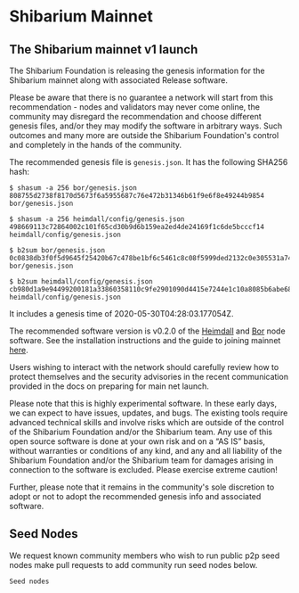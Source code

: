# Shibarium Mainnet

## The Shibarium mainnet v1 launch

The Shibarium Foundation is releasing the genesis information for the Shibarium mainnet along with associated Release software.

Please be aware that there is no guarantee a network will start from this recommendation - nodes and validators may never come online, the community may disregard the recommendation and choose different genesis files, and/or they may modify the software in arbitrary ways. Such outcomes and many more are outside the Shibarium Foundation's control and completely in the hands of the community.

The recommended genesis file is `genesis.json`. It has the following SHA256 hash:

```
$ shasum -a 256 bor/genesis.json 
808755d2738f8170d5673f6a5955687c76e472b31346b61f9e6f8e49244b9854  bor/genesis.json

$ shasum -a 256 heimdall/config/genesis.json
498669113c72864002c101f65cd30b9d6b159ea2ed4de24169f1c6de5bcccf14  heimdall/config/genesis.json

$ b2sum bor/genesis.json 
0c0838db3f0f5d9645f25420b67c478be1bf6c5461c8c08f5999ded2132c0e305531a7494e09f6d1a7be37eaefcd52b267087544916da6f31801b3bfed39c583  bor/genesis.json

$ b2sum heimdall/config/genesis.json
cb980d1a9e94499200181a33860358110c9fe2901090d4415e7244e1c10a8085b6abe68ade9cb9532052b65a445cf031925d4c84f54f0c44d998a94d423208d7  heimdall/config/genesis.json
```

It includes a genesis time of 2020-05-30T04:28:03.177054Z. 

The recommended software version is v0.2.0 of the [Heimdall]() and [Bor]() node software. See the installation instructions and the guide to joining mainnet [here]().

Users wishing to interact with the network should carefully review how to protect themselves and the security advisories in the recent communication provided in the docs on preparing for main net launch.

Please note that this is highly experimental software. In these early days, we can expect to have issues, updates, and bugs. The existing tools require advanced technical skills and involve risks which are outside of the control of the Shibarium Foundation and/or the Shibarium team. Any use of this open source software is done at your own risk and on a “AS IS” basis, without warranties or conditions of any kind, and any and all liability of the Shibarium Foundation and/or the Shibarium team for damages arising in connection to the software is excluded. Please exercise extreme caution!

Further, please note that it remains in the community's sole discretion to adopt or not to adopt the recommended genesis info and associated software. 

## Seed Nodes
We request known community members who wish to run public p2p seed nodes make pull requests to add community run seed nodes below.

```
Seed nodes


```
